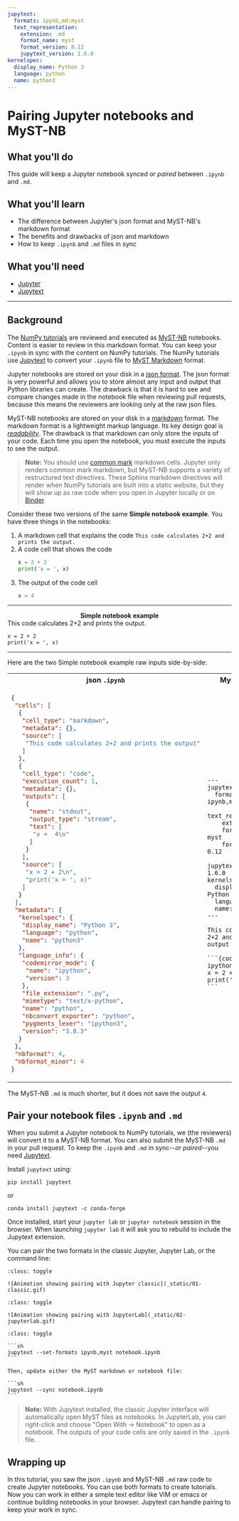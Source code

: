 ```yaml
---
jupytext:
  formats: ipynb,md:myst
  text_representation:
    extension: .md
    format_name: myst
    format_version: 0.12
    jupytext_version: 1.6.0
kernelspec:
  display_name: Python 3
  language: python
  name: python3
---
```


# Pairing Jupyter notebooks and MyST-NB

## What you'll do
This guide will keep a Jupyter notebook synced _or paired_ between
`.ipynb` and `.md`. 

## What you'll learn
- The difference between Jupyter's json format and MyST-NB's markdown
  format
- The benefits and drawbacks of json and markdown
- How to keep `.ipynb` and `.md` files in sync

## What you'll need
- [Jupyter](https://jupyter.org/)
- [Jupytext](https://jupytext.readthedocs.io/en/latest/index.html)

---
## Background

The [NumPy tutorials](https://github.com/numpy/numpy-tutorials) are
reviewed and executed as [MyST-NB](https://myst-nb.readthedocs.io/)
notebooks. Content is easier to review in this markdown format. You can
keep your `.ipynb` in sync with the content on NumPy tutorials. The
NumPy tutorials use
[Jupytext](https://jupytext.readthedocs.io/en/latest/index.html) to
convert your `.ipynb` file to [MyST
Markdown](https://github.com/mwouts/jupytext/blob/master/docs/formats.md#myst-markdown)
format.

Jupyter notebooks are stored on your disk in a
[json format](https://nbformat.readthedocs.io/en/latest/format_description.html). The json format is
very powerful and allows you to store almost any input and output that
Python libraries can create. The drawback is that it is hard to see and compare changes made in the notebook file when reviewing pull requests, because this means the reviewers are looking only at the raw json files. 

MyST-NB notebooks are stored on your disk in a 
[markdown](https://en.wikipedia.org/wiki/Markdown) format. The markdown
format is a lightweight markup language. Its key design goal is
[_readability_](https://daringfireball.net/projects/markdown/syntax#philosophy).
The drawback is that markdown can only store the inputs of your code.
Each time you open the notebook, you must execute the inputs to see the
output. 

> __Note:__ You should use [common mark](https://commonmark.org)
> markdown cells. Jupyter only renders common mark markdown, but MyST-NB
> supports a variety of restructured text directives.  These Sphinx
> markdown directives will render when NumPy tutorials are built into a
> static website, but they will show up as raw code when you open in
> Jupyter locally or on [Binder](https://mybinder.org).

Consider these two versions of the same __Simple notebook example__. You
have three things in the notebooks:

1. A markdown cell that explains the code 
    ```This code calculates 2+2 and prints the output.```
2. A code cell that shows the code
    ```python
    x = 2 + 2
    print('x = ', x)
    ```
3. The output of the code cell
    ```python
	x = 4
	```
---
__<center> Simple notebook example </center>__
This code calculates 2+2 and prints the output.
```{code-cell} ipython3
x = 2 + 2
print('x = ', x)
```
---

Here are the two Simple notebook example raw inputs side-by-side:

<table>
<tr>
<th>json <code>.ipynb</code></th>
<th>MyST-NB <code>.md</code></th>
</tr>
<tr>
<td>

```json
{
 "cells": [
  {
   "cell_type": "markdown",
   "metadata": {},
   "source": [
    "This code calculates 2+2 and prints the output"
   ]
  },
  {
   "cell_type": "code",
   "execution_count": 1,
   "metadata": {},
   "outputs": [
    {
     "name": "stdout",
     "output_type": "stream",
     "text": [
      "x =  4\n"
     ]
    }
   ],
   "source": [
    "x = 2 + 2\n",
    "print('x = ', x)"
   ]
  }
 ],
 "metadata": {
  "kernelspec": {
   "display_name": "Python 3",
   "language": "python",
   "name": "python3"
  },
  "language_info": {
   "codemirror_mode": {
    "name": "ipython",
    "version": 3
   },
   "file_extension": ".py",
   "mimetype": "text/x-python",
   "name": "python",
   "nbconvert_exporter": "python",
   "pygments_lexer": "ipython3",
   "version": "3.8.3"
  }
 },
 "nbformat": 4,
 "nbformat_minor": 4
}
```

</td>

<td>

````
---
jupytext:
  formats: ipynb,md:myst
  text_representation:
    extension: .md
    format_name: myst
    format_version: 0.12
    jupytext_version: 1.6.0
kernelspec:
  display_name: Python 3
  language: python
  name: python3
---

This code calculates 2+2 and prints the output

```{code-cell} ipython3
x = 2 + 2
print('x = ', x)
```
````
</td>
</tr>
</table>

The MyST-NB `.md` is much shorter, but it does not save the output `4`.


## Pair your notebook files `.ipynb` and `.md`

When you submit a Jupyter notebook to NumPy tutorials, we (the reviewers) will convert
it to a MyST-NB format. You can also submit the MyST-NB `.md` in your
pull request.
To keep the `.ipynb` and `.md` in sync--_or paired_--you need
[Jupytext](https://jupytext.readthedocs.io/en/latest/index.html). 

Install `jupytext` using:

```
pip install jupytext
```
or
```
conda install jupytext -c conda-forge
```

Once installed, start your `jupyter lab` or `jupyter notebook`
session in the browser. When launching `jupyter lab` it will ask you to rebuild
to include the Jupytext extension. 

You can pair the two formats in the classic Jupyter, Jupyter Lab,
or the command line:

```{admonition} **1. Classic Jupyter Jupytext pairing**
:class: toggle

![Animation showing pairing with Jupyter classic](_static/01-classic.gif)
```

```{admonition} **2. JupyterLab Jupytext pairing**
:class: toggle

![Animation showing pairing with JupyterLab](_static/02-jupyterlab.gif)
```

````{admonition} **3. Command line Jupytext pairing**
:class: toggle

```sh
jupytext --set-formats ipynb,myst notebook.ipynb
```

Then, update either the MyST markdown or notebook file:

```sh
jupytext --sync notebook.ipynb
```
````

> __Note:__ With Jupytext installed, the classic Jupyter interface will
> automatically open MyST files as notebooks. In JupyterLab, you can
> right-click and choose "Open With -> Notebook" to open as a notebook.
> The outputs of your code cells are only saved in the `.ipynb` file.

## Wrapping up

In this tutorial, you saw the json `.ipynb` and MyST-NB `.md` raw code 
to create Jupyter notebooks. You can use both formats to create
tutorials. Now you can work in either a simple text editor like VIM
or emacs or continue building notebooks in your browser. Jupytext can
handle pairing to keep your work in sync. 

